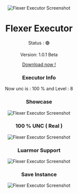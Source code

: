 <div align="center">
  <img src="https://media.discordapp.net/attachments/1271657127307513914/1285817307322650645/F_logo_white.png?ex=66f783af&is=66f6322f&hm=c6b8b81db57120f5f68fe698caf326a79745972b51a6ee6d6c7fee5705b2679c&" alt="Flexer Executor Screenshot" style="max-width: 100%; height: auto;">
</div>
<h1 align="center">Flexer Executor</h1>

<p align="center">Status : 🟢</p>
<p align="center">Version: 1.0.1 Beta</p>
<div align="center">
  <a href="https://discord.gg/getflexer">Download now !</a>
</div>
<h3 align="center">Executor Info</h3>
<p align="center">Now unc is : 100 % and Level : 8</p>
<h3 align="center">Showcase</h3>
<div align="center">
  <img src="https://media.discordapp.net/attachments/1254434227974443089/1289126432605208596/unc.png?ex=66f7b00c&is=66f65e8c&hm=283ceea177f778988a7469c62c898a306fb212760dad18e9770a1019a6818082&" alt="Flexer Executor Screenshot" style="max-width: 100%; height: auto;">
</div>
<h3 align="center">100 % UNC ( Real )</h3>
<div align="center">
  <img src="https://media.discordapp.net/attachments/1254434227974443089/1289126433196871690/vuln_test.png?ex=66f7b00c&is=66f65e8c&hm=e74aedf163126ded1e813f6ccc03156e1b64e649e3efadf608b9c4901e1e2793&" alt="Flexer Executor Screenshot" style="max-width: 100%; height: auto;">
</div>
<h3 align="center">Luarmor Support</h3>
<div align="center">
  <img src="https://media.discordapp.net/attachments/1254434227974443089/1289126433549189172/luarmor.png?ex=66f7b00c&is=66f65e8c&hm=7d52e9c6dd4c2bd1d2e78ce9a5f6d88682589905ec70569f285c0806c2978741&" alt="Flexer Executor Screenshot" style="max-width: 100%; height: auto;">
</div>
<h3 align="center">Save Instance</h3>
<div align="center">
  <img src="https://media.discordapp.net/attachments/1254434227974443089/1289126434496843798/dump_map.png?ex=66f7b00c&is=66f65e8c&hm=5a53d8ffe23ef15190066f1579df16f8700dd42f8ccee0d4ba035e7035ee42cc&" alt="Flexer Executor Screenshot" style="max-width: 100%; height: auto;">
</div>

